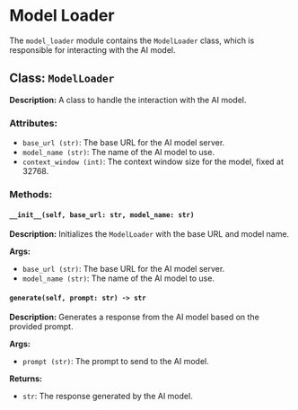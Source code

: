 # Model Loader

The `model_loader` module contains the `ModelLoader` class, which is responsible for interacting with the AI model.

## Class: `ModelLoader`

**Description:**
A class to handle the interaction with the AI model.

### Attributes:
- `base_url (str)`: The base URL for the AI model server.
- `model_name (str)`: The name of the AI model to use.
- `context_window (int)`: The context window size for the model, fixed at 32768.

### Methods:

#### `__init__(self, base_url: str, model_name: str)`

**Description:**
Initializes the `ModelLoader` with the base URL and model name.

**Args:**
- `base_url (str)`: The base URL for the AI model server.
- `model_name (str)`: The name of the AI model to use.

#### `generate(self, prompt: str) -> str`

**Description:**
Generates a response from the AI model based on the provided prompt.

**Args:**
- `prompt (str)`: The prompt to send to the AI model.

**Returns:**
- `str`: The response generated by the AI model.
```



